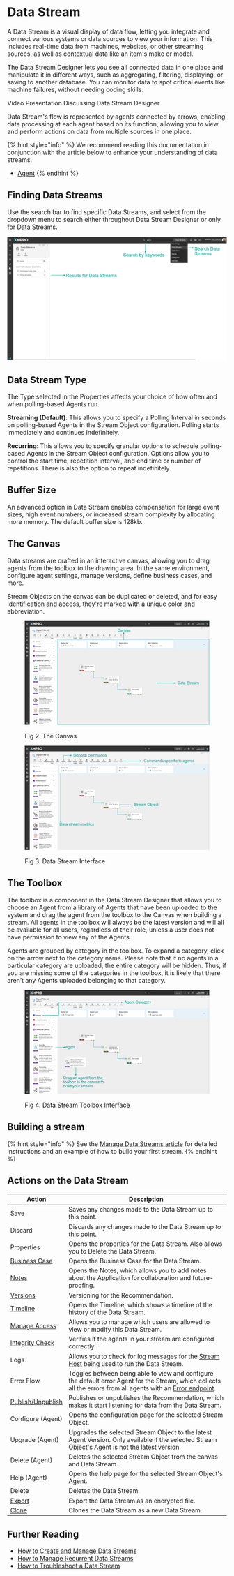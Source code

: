 # Data Stream

A Data Stream is a visual display of data flow, letting you integrate and connect various systems or data sources to view your information. This includes real-time data from machines, websites, or other streaming sources, as well as contextual data like an item's make or model.

The Data Stream Designer lets you see all connected data in one place and manipulate it in different ways, such as aggregating, filtering, displaying, or saving to another database. You can monitor data to spot critical events like machine failures, without needing coding skills.

<!-- embeded video removed -->
Video Presentation Discussing Data Stream Designer
<!-- embeded video removed -->

Data Stream's flow is represented by agents connected by arrows, enabling data processing at each agent based on its function, allowing you to view and perform actions on data from multiple sources in one place.

{% hint style="info" %}
We recommend reading this documentation in conjunction with the article below to enhance your understanding of data streams.

* [Agent](../agent/)
{% endhint %}

## Finding Data Streams

Use the search bar to find specific Data Streams, and select from the dropdown menu to search either throughout Data Stream Designer or only for Data Streams.

![Fig 1. Ways to Find Data Streams](<../../.gitbook/assets/DS - Search Data Streams.png>)

## Data Stream Type

The Type selected in the Properties affects your choice of how often and when polling-based Agents run.

**Streaming (Default)**: This allows you to specify a Polling Interval in seconds on polling-based Agents in the Stream Object configuration. Polling starts immediately and continues indefinitely.

**Recurring**: This allows you to specify granular options to schedule polling-based Agents in the Stream Object configuration. Options allow you to control the start time, repetition interval, and end time or number of repetitions. There is also the option to repeat indefinitely.

## Buffer Size

An advanced option in Data Stream enables compensation for large event sizes, high event numbers, or increased stream complexity by allocating more memory. The default buffer size is 128kb.

## The Canvas

Data streams are crafted in an interactive canvas, allowing you to drag agents from the toolbox to the drawing area. In the same environment, configure agent settings, manage versions, define business cases, and more.&#x20;

Stream Objects on the canvas can be duplicated or deleted, and for easy identification and access, they're marked with a unique color and abbreviation.

<figure><img src="../../.gitbook/assets/ds.newvisualindicator.concepts.data-stream.canvas.1 (1).png" alt=""><figcaption><p>Fig 2. The Canvas</p></figcaption></figure>

<figure><img src="../../.gitbook/assets/ds.newvisualindicator.concepts.data-stream.canvas.2.png" alt=""><figcaption><p>Fig 3. Data Stream Interface</p></figcaption></figure>

## The Toolbox

The toolbox is a component in the Data Stream Designer that allows you to choose an Agent from a library of Agents that have been uploaded to the system and drag the agent from the toolbox to the Canvas when building a stream. All agents in the toolbox will always be the latest version and will all be available for all users, regardless of their role, unless a user does not have permission to view any of the Agents.&#x20;

Agents are grouped by category in the toolbox. To expand a category, click on the arrow next to the category name. Please note that if no agents in a particular category are uploaded, the entire category will be hidden. Thus, if you are missing some of the categories in the toolbox, it is likely that there aren’t any Agents uploaded belonging to that category.

<figure><img src="../../.gitbook/assets/ds.newvisualindicator.concepts.data-stream.canvas.3 (1).png" alt=""><figcaption><p>Fig 4. Data Stream Toolbox Interface</p></figcaption></figure>

## Building a stream

{% hint style="info" %}
See the [Manage Data Streams article](../../how-tos/data-streams/manage-data-streams.md) for detailed instructions and an example of how to build your first stream.
{% endhint %}

## Actions on the Data Stream

| **Action**                                                                                        | **Description**                                                                                                                                                                                                     |
| ------------------------------------------------------------------------------------------------- | ------------------------------------------------------------------------------------------------------------------------------------------------------------------------------------------------------------------- |
| Save                                                                                              | Saves any changes made to the Data Stream up to this point.                                                                                                                                                         |
| Discard                                                                                           | Discards any changes made to the Data Stream up to this point.                                                                                                                                                      |
| Properties                                                                                        | Opens the properties for the Data Stream. Also allows you to Delete the Data Stream.                                                                                                                                |
| [Business Case](../../how-tos/data-streams/use-business-case-and-notes.md#adding-a-business-case) | Opens the Business Case for the Data Stream.                                                                                                                                                                        |
| [Notes](../../how-tos/data-streams/use-business-case-and-notes.md#adding-notes)                   | Opens the Notes, which allows you to add notes about the Application for collaboration and future-proofing.                                                                                                         |
| [Versions](../version.md)                                                                         | Versioning for the Recommendation.                                                                                                                                                                                  |
| [Timeline](timeline.md)                                                                           | Opens the Timeline, which shows a timeline of the history of the Data Stream.                                                                                                                                       |
| [Manage Access](../manage-access.md)                                                              | Allows you to manage which users are allowed to view or modify this Data Stream.                                                                                                                                    |
| [Integrity Check](verifying-stream-integrity.md)                                                  | Verifies if the agents in your stream are configured correctly.                                                                                                                                                     |
| Logs                                                                                              | Allows you to check for log messages for the [Stream Host](../../how-tos/stream-host.md) being used to run the Data Stream.                                                                                         |
| Error Flow                                                                                        | Toggles between being able to view and configure the default error Agent for the Stream, which collects all the errors from all agents with an [Error endpoint](../../how-tos/data-streams/use-error-endpoints.md). |
| [Publish/Unpublish](../../how-tos/publish/)                                                       | Publishes or unpublishes the Recommendation, which makes it start listening for data from the Data Stream.                                                                                                          |
| Configure (Agent)                                                                                 | Opens the configuration page for the selected Stream Object.                                                                                                                                                        |
| Upgrade (Agent)                                                                                   | Upgrades the selected Stream Object to the latest Agent Version. Only available if the selected Stream Object's Agent is not the latest version.                                                                    |
| Delete (Agent)                                                                                    | Deletes the selected Stream Object from the canvas and Data Stream.                                                                                                                                                 |
| Help (Agent)                                                                                      | Opens the help page for the selected Stream Object's Agent.                                                                                                                                                         |
| Delete                                                                                            | Deletes the Data Stream.                                                                                                                                                                                            |
| [Export](../../how-tos/import-export-and-clone.md)                                                | Export the Data Stream as an encrypted file.                                                                                                                                                                        |
| [Clone](../../how-tos/import-export-and-clone.md#cloning)                                         | Clones the Data Stream as a new Data Stream.                                                                                                                                                                        |

## Further Reading

* [How to Create and Manage Data Streams](../../how-tos/data-streams/manage-data-streams.md)
* [How to Manage Recurrent Data Streams](../../how-tos/data-streams/manage-recurrent-data-streams.md)
* [How to Troubleshoot a Data Stream](../../how-tos/data-streams/troubleshoot-a-data-stream.md)
